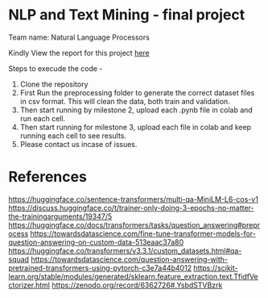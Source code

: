 # NLP and Text Mining - final project
Team name: Natural Language Processors

Kindly View the report for this project [here](https://github.com/namankhurpia/NLP-final-project/blob/main/reports/namankhu.pdf)

Steps to execude the code -

1. Clone the repository
2. First Run the preprocessing folder to generate the correct dataset files in csv format. This will clean the data, both train and validation.
3. Then start running by milestone 2, upload each .pynb file in colab and run each cell.
4. Then start running for milestone 3, upload each file in colab and keep running each cell to see results.
5. Please contact us incase of issues.



# References

https://huggingface.co/sentence-transformers/multi-qa-MiniLM-L6-cos-v1
https://discuss.huggingface.co/t/trainer-only-doing-3-epochs-no-matter-the-trainingarguments/19347/5
https://huggingface.co/docs/transformers/tasks/question_answering#preprocess
https://towardsdatascience.com/fine-tune-transformer-models-for-question-answering-on-custom-data-513eaac37a80
https://huggingface.co/transformers/v3.3.1/custom_datasets.html#qa-squad
https://towardsdatascience.com/question-answering-with-pretrained-transformers-using-pytorch-c3e7a44b4012
https://scikit-learn.org/stable/modules/generated/sklearn.feature_extraction.text.TfidfVectorizer.html
https://zenodo.org/record/6362726#.YsbdSTVBzrk

